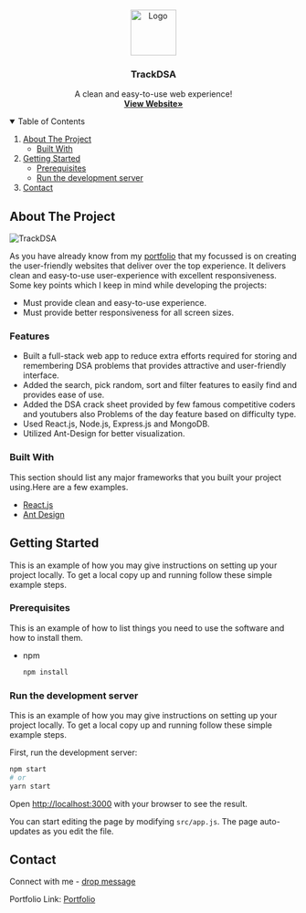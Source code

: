 <br />
<p align="center">
    <img src="https://res.cloudinary.com/mayur28/image/upload/v1631346937/logo_yuerkf.png" alt="Logo" width="80" height="80">
  <h3 align="center">TrackDSA</h3>

  <p align="center">
   A clean and easy-to-use web experience!
    <br />
    <a href="https://trackdsa.com/"><strong>View Website»</strong></a>
    <br />
  </p>
</p>

<details open="open">
  <summary>Table of Contents</summary>
  <ol>
    <li>
      <a href="#about-the-project">About The Project</a>
      <ul>
        <li><a href="#built-with">Built With</a></li>
      </ul>
    </li>
    <li>
      <a href="#getting-started">Getting Started</a>
      <ul>
        <li><a href="#prerequisites">Prerequisites</a></li>
        <li><a href="#run-the-development-server">Run the development server</a></li>
      </ul>
    </li>
    <li><a href="#contact">Contact</a></li>
  </ol>
</details>

## About The Project

![TrackDSA](https://res.cloudinary.com/mayur28/image/upload/v1640238599/trackDSAresponsive_n5cm7v.png)

As you have already know from my [portfolio](https://www.mayuragarwal.in/) that my focussed is on creating the user-friendly websites that deliver over the top experience. It delivers clean and easy-to-use user-experience with excellent responsiveness. Some key points which I keep in mind while developing the projects:

- Must provide clean and easy-to-use experience.
- Must provide better responsiveness for all screen sizes.

### Features

- Built a full-stack web app to reduce extra efforts required for storing and remembering DSA problems that provides attractive and user-friendly interface.
- Added the search, pick random, sort and filter features to easily find and provides ease of use.
- Added the DSA crack sheet provided by few famous competitive coders and youtubers also Problems of the day feature based on difficulty type.
- Used React.js, Node.js, Express.js and MongoDB.
- Utilized Ant-Design for better visualization.

### Built With

This section should list any major frameworks that you built your project using.Here are a few examples.

- [React.js](https://reactjs.org/)
- [Ant Design](https://ant.design/)

## Getting Started

This is an example of how you may give instructions on setting up your project locally.
To get a local copy up and running follow these simple example steps.

### Prerequisites

This is an example of how to list things you need to use the software and how to install them.

- npm
  ```sh
  npm install
  ```

### Run the development server

This is an example of how you may give instructions on setting up your project locally.
To get a local copy up and running follow these simple example steps.

First, run the development server:

```bash
npm start
# or
yarn start
```

Open [http://localhost:3000](http://localhost:3000) with your browser to see the result.

You can start editing the page by modifying `src/app.js`. The page auto-updates as you edit the file.

## Contact

Connect with me - [drop message](https://trackdsa.com/contact)

Portfolio Link: [Portfolio](https://www.mayuragarwal.in/)
